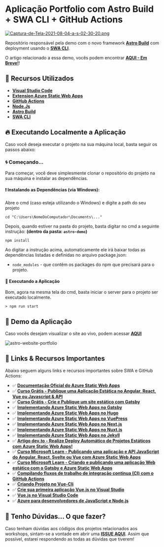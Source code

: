# Aplicação Portfolio com Astro Build + SWA CLI + GitHub Actions

[![Captura-de-Tela-2021-08-04-a-s-02-30-20.png](https://i.postimg.cc/fLp6CYQQ/Captura-de-Tela-2021-08-04-a-s-02-30-20.png)](https://postimg.cc/DJQjyJzx)

Repositório responsável pela demo com o novo framework **[Astro Build](https://astro.build/)** com deployment usando o **[SWA CLI](https://github.com/Azure/static-web-apps-cli)**.

O artigo relacionado a essa demo, vocês podem encontrar **[AQUI - Em Breve!]()**!

## 🚀 Recursos Utilizados

- **[Visual Studio Code](https://code.visualstudio.com/?WT.mc_id=javascript-34087-gllemos)**
- **[Extension Azure Static Web Apps](https://docs.microsoft.com/pt-br/azure/static-web-apps/front-end-frameworks)**
- **[GitHub Actions](https://help.github.com/pt/actions)**
- **[Node.Js](https://nodejs.org/en/)**
- **[Astro Build](https://astro.build/)**
- **[SWA CLI](https://github.com/Azure/static-web-apps-cli)**

## 🔥 Executando Localmente a Aplicação

Caso você deseja executar o projeto na sua máquina local, basta seguir os passos abaixo:

### 🌀 Começando...

Para começar, você deve simplesmente clonar o repositório do projeto na sua máquina e instalar as dependências.

#### ❗️ Instalando as Dependências (via Windows):

Abre o cmd (caso esteja utilizando o Windows) e digite a path do seu projeto

```
cd "C:\Users\NomeDoComputador\Documents\..."
```

Depois, quando estiver na pasta do projeto, basta digitar no cmd a seguinte instrução: **(dentro da pasta: `astro-demo`)**

```
npm install
```

Ao digitar a instrução acima, automaticamente ele irá baixar todas as dependências listadas e definidas no arquivo package.json:

- `node_modules` - que contêm os packages do npm que precisará para o projeto.

#### 💨 Executando a Aplicação

Bom, agora na mesma tela do cmd, basta iniciar o server para o projeto ser executado localmente.

```
> npm run start
```

## 📣 Demo da Aplicação

Caso vocês desejam visualizar o site ao vivo, podem acessar **[AQUI](https://yellow-grass-008f2c710.azurestaticapps.net/)**

![astro-website-portfolio](./images/astro-swa-demo.gif)

## 📌 Links & Recursos Importantes

Abaixo seguem alguns links e recursos importantes sobre SWA e GitHub Actions:

- ✅ **[Documentação Oficial do Azure Static Web Apps
  ](https://docs.microsoft.com/azure/static-web-apps/?WT.mc_id=javascript-34087-gllemos)**
- ✅ **[Curso Grátis - Publique uma Aplicação Estática no Angular, React, Vue ou Javascript & API](https://docs.microsoft.com/pt-br/learn/modules/publish-app-service-static-web-app-api/?WT.mc_id=javascript-34087-gllemos)**
- ✅ **[Curso Grátis - Crie e Publique um site estático com Gatsby](https://docs.microsoft.com/pt-br/learn/modules/create-deploy-static-webapp-gatsby-app-service/?WT.mc_id=javascript-34087-gllemos)**
- ✅ **[Implementando Azure Static Web Apps no Gatsby](https://docs.microsoft.com/azure/static-web-apps/publish-gatsby/?WT.mc_id=javascript-34087-gllemos)**
- ✅ **[Implementando Azure Static Web Apps no Hugo](https://docs.microsoft.com/azure/static-web-apps/publish-hugo/?WT.mc_id=javascript-34087-gllemos)**
- ✅ **[Implementando Azure Static Web Apps no VuePress](https://docs.microsoft.com/azure/static-web-apps/publish-vuepress/?WT.mc_id=javascript-34087-gllemos)**
- ✅ **[Implementando Azure Static Web Apps no Next.js](https://docs.microsoft.com/pt-br/azure/static-web-apps/deploy-nextjs/?WT.mc_id=javascript-34087-gllemos)**
- ✅ **[Implementando Azure Static Web Apps no Nuxt.js](https://docs.microsoft.com/azure/static-web-apps/deploy-nuxtjs/?WT.mc_id=javascript-34087-gllemos)**
- ✅ **[Implementando Azure Static Web Apps no Jekyll](https://docs.microsoft.com/pt-br/azure/static-web-apps/publish-jekyll/?WT.mc_id=javascript-34087-gllemos)**
- ✅ **[Artigo dev.to - Realize Deploy Automático de Projetos Estáticos com Azure Static Web Apps!](https://dev.to/azure/realize-deploy-automatico-de-projetos-estaticos-com-azure-static-web-apps-2nfj)**
- ✅ **[Curso Microsoft Learn - Publicando uma aplicação e API JavaScript do Angular, React, Svelte ou Vue com Azure Static Web Apps](https://docs.microsoft.com/learn/modules/publish-app-service-static-web-app-api?WT.mc_id=javascript-34087-gllemos)**
- ✅ **[Curso Microsoft Learn - Criando e publicando uma aplicação Web estático com o Gatsby e Azure
  Static Web Apps](https://docs.microsoft.com/learn/modules/create-deploy-static-webapp-gatsby-app-service?WT.mc_id=javascript-34087-gllemos)**
- ✅ **[Compilando fluxos de trabalho de integração contínua (CI) com o GitHub Actions](https://docs.microsoft.com/learn/modules/github-actions-ci/?WT.mc_id=javascript-34087-gllemos)**
- ✅ **[Criando Projeto no Vue-Cli](https://cli.vuejs.org/guide/creating-a-project.html#using-the-gui)**
- ✅ **[Crie sua primeira aplicação Vue.js no Visual Studio](https://docs.microsoft.com/visualstudio/javascript/quickstart-vuejs-with-nodejs?view=vs-2019&WT.mc_id=javascript-34087-gllemos)**
- ✅ **[Vue.js no Visual Studio Code](https://code.visualstudio.com/docs/nodejs/vuejs-tutorial?WT.mc_id=javascript-34087-gllemos)**
- ✅ **[Azure para desenvolvedores de JavaScript e Node.js](https://docs.microsoft.com/javascript/azure/?view=azure-node-latest&WT.mc_id=javascript-34087-gllemos)**

## 🚩 Tenho Dúvidas... O que fazer?

Caso tenham dúvidas aos códigos dos projetos relacionados aos workshops, sintam-se a vontade em abrir uma **[ISSUE AQUI](https://github.com/glaucia86/astro-swa-demo/issues)**. Assim que possível, estarei respondendo as todas as dúvidas que tiverem!
